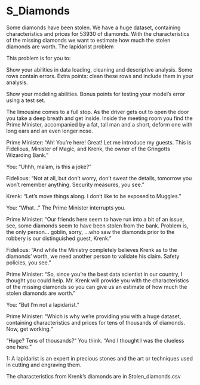 # S_Diamonds
Some diamonds have been stolen. We have a huge dataset, containing characteristics and prices for 53930 of diamonds.   With the characteristics of the missing diamonds we want to estimate how  much the stolen diamonds are worth.
The lapidarist problem

This problem is for you to:

Show your abilities in data loading, cleaning and descriptive analysis. Some rows contain errors. Extra points: clean these rows and include them in your analysis.

Show your modeling abilities. Bonus points for testing your model’s error using a test set.


The limousine comes to a full stop. As the driver gets out to open the door you take a deep breath and get inside. Inside the meeting room you find the Prime Minister, accompanied by a fat, tall man and a short, deform one with long ears and an even longer nose.

Prime Minister: “Ah! You’re here! Great! Let me introduce my guests. This is Fidelious, Minister of Magic, and Krenk, the owner of the Gringotts Wizarding Bank.”

You: “Uhhh, ma’am, is this a joke?”

Fidelious: “Not at all, but don’t worry, don’t sweat the details, tomorrow you won’t remember anything. Security measures, you see.”

Krenk: “Let’s move things along. I don’t like to be exposed to Muggles.”

You: “What...” The Prime Minister interrupts you.

Prime Minister: “Our friends here seem to have run into a bit of an issue, see, some diamonds seem to have been stolen from the bank. Problem is, the only person... goblin, sorry, ...who saw the diamonds prior to the robbery is our distinguished guest, Krenk.”

Fidelious: “And while the Ministry completely believes Krenk as to the diamonds’ worth, we need another person to validate his claim. Safety policies, you see.”

Prime Minister: “So, since you’re the best data scientist in our country, I thought you could help. Mr. Krenk will provide you with the characteristics of the missing diamonds so you can give us an estimate of how much the stolen diamonds are worth.”

You: “But I’m not a lapidarist.”

Prime Minister: “Which is why we’re providing you with a huge dataset, containing characteristics and prices for tens of thousands of diamonds. Now, get working.“

“Huge? Tens of thousands?“ You think. “And I thought I was the clueless one here.”


1: A lapidarist is an expert in precious stones and the art or techniques used in cutting and engraving them.

The characteristics from Krenk’s diamonds are in Stolen_diamonds.csv
